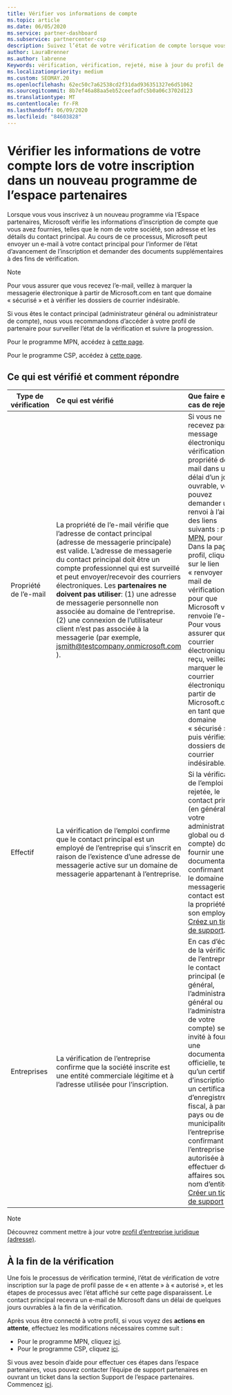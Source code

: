 ```yaml
---
title: Vérifier vos informations de compte
ms.topic: article
ms.date: 06/05/2020
ms.service: partner-dashboard
ms.subservice: partnercenter-csp
description: Suivez l’état de votre vérification de compte lorsque vous tentez de vous inscrire dans un nouveau programme de l’espace partenaires. Découvrez comment fournir des informations supplémentaires, si nécessaire.
author: LauraBrenner
ms.author: labrenne
Keywords: vérification, vérification, rejeté, mise à jour du profil de partenaire
ms.localizationpriority: medium
ms.custom: SEOMAY.20
ms.openlocfilehash: 62ec50c7a62538cd2f31dad936351327e6d51062
ms.sourcegitcommit: 8b7ef46a88aa5eb52ceefadfc5b0a06c3702d123
ms.translationtype: MT
ms.contentlocale: fr-FR
ms.lasthandoff: 06/09/2020
ms.locfileid: "84603828"
---
```

# <a name="verify-your-account-information-when-you-enroll-in-a-new-partner-center-program"></a>Vérifier les informations de votre compte lors de votre inscription dans un nouveau programme de l’espace partenaires

Lorsque vous vous inscrivez à un nouveau programme via l’Espace partenaires, Microsoft vérifie les informations d’inscription de compte que vous avez fournies, telles que le nom de votre société, son adresse et les détails du contact principal. Au cours de ce processus, Microsoft peut envoyer un e-mail à votre contact principal pour l’informer de l’état d’avancement de l’inscription et demander des documents supplémentaires à des fins de vérification.

>[!NOTE]
>Pour vous assurer que vous recevez l’e-mail, veillez à marquer la messagerie électronique à partir de Microsoft.com en tant que domaine « sécurisé » et à vérifier les dossiers de courrier indésirable.

Si vous êtes le contact principal (administrateur général ou administrateur de compte), nous vous recommandons d’accéder à votre profil de partenaire pour surveiller l’état de la vérification et suivre la progression.

Pour le programme MPN, accédez à [cette page](https://partner.microsoft.com/pcv/accountsettings/connectedpartnerprofile).

Pour le programme CSP, accédez à [cette page](https://partner.microsoft.com/pcv/accountsettings/partnerprofile).


## <a name="what-is-verified-and-how-to-respond"></a>Ce qui est vérifié et comment répondre

|**Type de vérification**   |**Ce qui est vérifié**   |**Que faire en cas de rejet**   |
|----------------------------|:-----------------------------------|:--------------------------------------|
|Propriété de l’e-mail   |La propriété de l’e-mail vérifie que l’adresse de contact principal (adresse de messagerie principale) est valide. L’adresse de messagerie du contact principal doit être un compte professionnel qui est surveillé et peut envoyer/recevoir des courriers électroniques. Les **partenaires ne doivent pas utiliser**: (1) une adresse de messagerie personnelle non associée au domaine de l’entreprise. (2) une connexion de l’utilisateur client n’est pas associée à la messagerie (par exemple, jsmith@testcompany.onmicrosoft.com ).  |Si vous ne recevez pas le message électronique de vérification de la propriété de l’e-mail dans un délai d’un jour ouvrable, vous pouvez demander un renvoi à l’aide des liens suivants : pour [MPN](https://partner.microsoft.com/pcv/accountsettings/connectedpartnerprofile), pour [CSP](https://partner.microsoft.com/pcv/accountsettings/partnerprofile). Dans la page profil, cliquez sur le lien « renvoyer l’e-mail de vérification » pour que Microsoft vous renvoie l’e-mail. Pour vous assurer que le courrier électronique est reçu, veillez à marquer le courrier électronique à partir de Microsoft.com en tant que domaine « sécurisé », puis vérifiez les dossiers de courrier indésirable.|
|Effectif |La vérification de l’emploi confirme que le contact principal est un employé de l’entreprise qui s’inscrit en raison de l’existence d’une adresse de messagerie active sur un domaine de messagerie appartenant à l’entreprise.|Si la vérification de l’emploi est rejetée, le contact principal (en général, votre administrateur global ou de compte) doit fournir une documentation confirmant que le domaine de messagerie du contact est sous la propriété de son employeur. [Créez un ticket de support](https://partner.microsoft.com/dashboard/support/csp/servicerequests/create?stage=2&topicid=c34a5c81-a111-476d-11a4-81c808c37a6b).|
|Entreprises   |La vérification de l’entreprise confirme que la société inscrite est une entité commerciale légitime et à l’adresse utilisée pour l’inscription.|En cas d’échec de la vérification de l’entreprise, le contact principal (en général, l’administrateur général ou l’administrateur de votre compte) sera invité à fournir une documentation officielle, telle qu’un certificat d’inscription ou un certificat d’enregistrement fiscal, à partir du pays ou de la municipalité de l’entreprise, confirmant que l’entreprise est autorisée à effectuer des affaires sous ce nom d’entité [Créer un ticket de support](https://partner.microsoft.com/dashboard/support/csp/servicerequests/create?stage=2&topicid=52ac28f3-d58f-99d9-9846-3df5a6477c54)|

>[!NOTE]
>Découvrez comment mettre à jour votre [profil d’entreprise juridique (adresse)](https://docs.microsoft.com/partner-center/update-your-partner-profile).

## <a name="when-verification-concludes"></a>À la fin de la vérification

Une fois le processus de vérification terminé, l’état de vérification de votre inscription sur la page de profil passe de « en attente » à « autorisé », et les étapes de processus avec l’état affiché sur cette page disparaissent.
Le contact principal recevra un e-mail de Microsoft dans un délai de quelques jours ouvrables à la fin de la vérification. 

Après vous être connecté à votre profil, si vous voyez des **actions en attente**, effectuez les modifications nécessaires comme suit :

- Pour le programme MPN, cliquez [ici](https://partner.microsoft.com/pcv/accountsettings/connectedpartnerprofile).  
- Pour le programme CSP, cliquez [ici](https://partner.microsoft.com/pcv/accountsettings/partnerprofile).

Si vous avez besoin d’aide pour effectuer ces étapes dans l’espace partenaires, vous pouvez contacter l’équipe de support partenaires en ouvrant un ticket dans la section Support de l’espace partenaires.  Commencez [ici](https://partner.microsoft.com/dashboard/support/servicerequests/create?stage=2&topicid=21655de7-7dbb-4927-33a2-f60f45feadf3).



